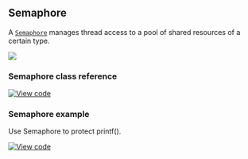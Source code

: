 ## Semaphore

A [`Semaphore`](https://docs.mbed.com/docs/mbed-os-api/en/mbed-os-5.5/api/classrtos_1_1Semaphore.html) manages thread access to a pool of shared resources of a certain type.

<span class="images">![](https://s3-us-west-2.amazonaws.com/mbed-os-docs-images/Semaphore.png)</span>

### Semaphore class reference

[![View code](https://www.mbed.com/embed/?type=library)](/docs/v5.4/mbed-os-api-doxy/classrtos_1_1_semaphore.html)

### Semaphore example

Use Semaphore to protect printf().

[![View code](https://www.mbed.com/embed/?url=https://developer.mbed.org/teams/mbed_example/code/rtos_semaphore/)](https://developer.mbed.org/teams/mbed_example/code/rtos_semaphore/file/574f47121e8e/main.cpp)
